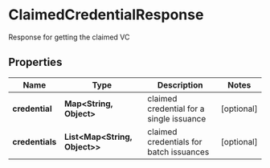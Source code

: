 # ClaimedCredentialResponse

Response for getting the claimed VC

## Properties

| Name            | Type                                      | Description                              | Notes      |
| --------------- | ----------------------------------------- | ---------------------------------------- | ---------- |
| **credential**  | **Map&lt;String, Object&gt;**             | claimed credential for a single issuance | [optional] |
| **credentials** | **List&lt;Map&lt;String, Object&gt;&gt;** | claimed credentials for batch issuances  | [optional] |
